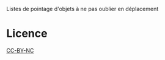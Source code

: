 Listes de pointage d'objets à ne pas oublier en déplacement

# Licence

[CC-BY-NC](https://creativecommons.org/licenses/by-nc/4.0/deed.fr)
